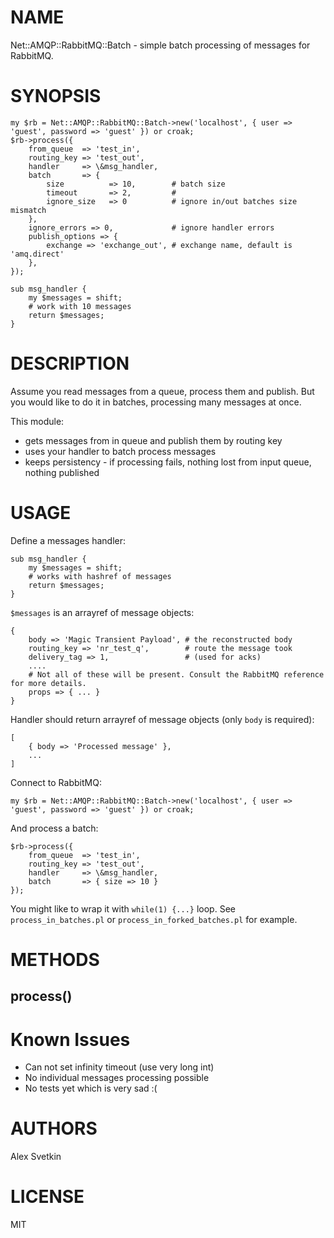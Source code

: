 # NAME

Net::AMQP::RabbitMQ::Batch - simple batch processing of messages for RabbitMQ.

# SYNOPSIS

    my $rb = Net::AMQP::RabbitMQ::Batch->new('localhost', { user => 'guest', password => 'guest' }) or croak;
    $rb->process({
        from_queue  => 'test_in',
        routing_key => 'test_out',
        handler     => \&msg_handler,
        batch       => {
            size          => 10,        # batch size
            timeout       => 2,         #
            ignore_size   => 0          # ignore in/out batches size mismatch
        },
        ignore_errors => 0,             # ignore handler errors
        publish_options => {
            exchange => 'exchange_out', # exchange name, default is 'amq.direct'
        },
    });

    sub msg_handler {
        my $messages = shift;
        # work with 10 messages
        return $messages;
    }

# DESCRIPTION

Assume you read messages from a queue, process them and publish. But you would like to do it in batches, processing many messages at once.

This module:

- gets messages from in queue and publish them by routing key
- uses your handler to batch process messages
- keeps persistency - if processing fails, nothing lost from input queue, nothing published

# USAGE

Define a messages handler:

    sub msg_handler {
        my $messages = shift;
        # works with hashref of messages
        return $messages;
    }

`$messages` is an arrayref of message objects:

    {
        body => 'Magic Transient Payload', # the reconstructed body
        routing_key => 'nr_test_q',        # route the message took
        delivery_tag => 1,                 # (used for acks)
        ....
        # Not all of these will be present. Consult the RabbitMQ reference for more details.
        props => { ... }
    }

Handler should return arrayref of message objects (only `body` is required):

    [
        { body => 'Processed message' },
        ...
    ]

Connect to RabbitMQ:

    my $rb = Net::AMQP::RabbitMQ::Batch->new('localhost', { user => 'guest', password => 'guest' }) or croak;

And process a batch:

    $rb->process({
        from_queue  => 'test_in',
        routing_key => 'test_out',
        handler     => \&msg_handler,
        batch       => { size => 10 }
    });

You might like to wrap it with `while(1) {...}` loop. See `process_in_batches.pl` or `process_in_forked_batches.pl` for example.

# METHODS

## process()

# Known Issues

- Can not set infinity timeout (use very long int)
- No individual messages processing possible
- No tests yet which is very sad :(

# AUTHORS

Alex Svetkin

# LICENSE

MIT
